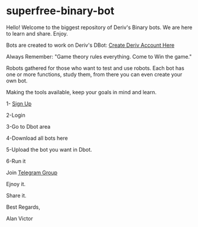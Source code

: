 # superfree-binary-bot
Hello! Welcome to the biggest repository of Deriv's Binary bots. We are here to learn and share. Enjoy.

Bots are created to work on Deriv's DBot:
[Create Deriv Account Here](https://track.deriv.com/_h1BT0Uryldi2vdm9PpHVCmNd7ZgqdRLk/1/)

Always Remember: "Game theory rules everything. Come to Win the game."

Robots gathered for those who want to test and use robots. Each bot has one or more functions, study them, from there you can even create your own bot.

Making the tools available, keep your goals in mind and learn.

1- [Sign Up](https://track.deriv.com/_h1BT0Uryldi2vdm9PpHVCmNd7ZgqdRLk/1/)

2-Login

3-Go to Dbot area

4-Download all bots here

5-Upload the bot you want in Dbot.

6-Run it

Join [Telegram Group](https://t.me/superbinarybots)
 
Ejnoy it.

Share it.

Best Regards,

Alan Victor
